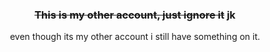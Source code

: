 <div align="center">

### ~~This is my other account, just ignore it~~ jk

even though its my other account i still have something on it.

</div>

